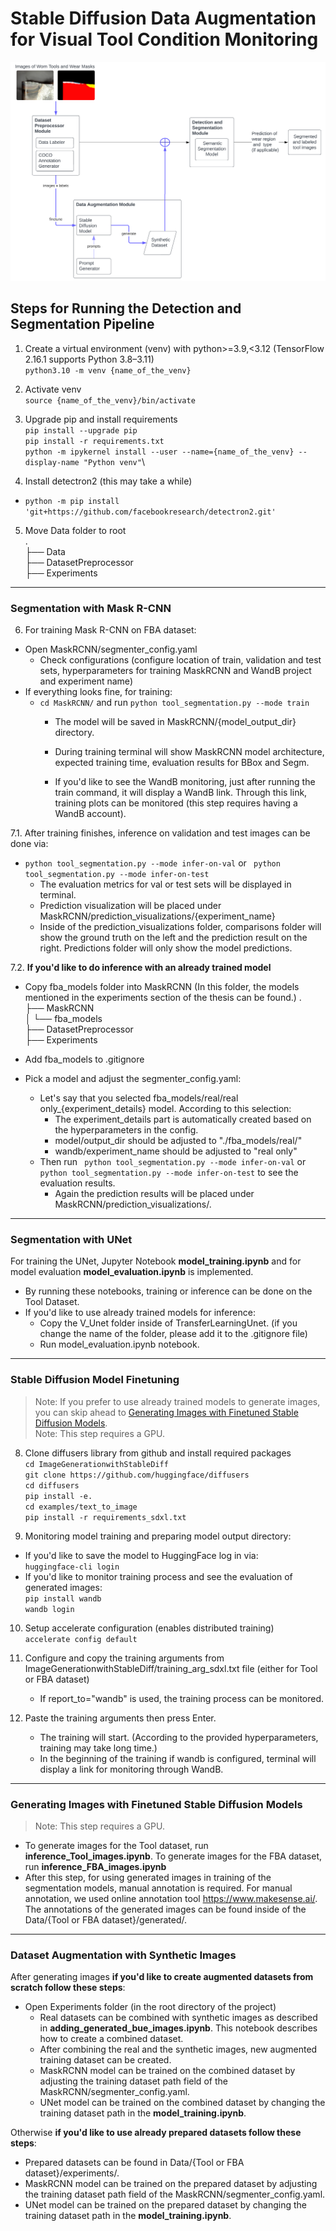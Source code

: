 # Stable Diffusion Data Augmentation for Visual Tool Condition Monitoring
![alt text](system_arch.png)
## Steps for Running the Detection and Segmentation Pipeline
1. Create a virtual environment (venv) with python>=3.9,<3.12  (TensorFlow 2.16.1 supports Python 3.8–3.11) \
`` python3.10 -m venv {name_of_the_venv} ``

2. Activate venv \
`` source {name_of_the_venv}/bin/activate ``

3. Upgrade pip and install requirements \
`` pip install --upgrade pip `` \
`` pip install -r requirements.txt ``\
`` python -m ipykernel install --user --name={name_of_the_venv} --display-name "Python venv" ``\

4. Install detectron2 (this may take a while)
- ``python -m pip install 'git+https://github.com/facebookresearch/detectron2.git' ``
5. Move Data folder to root \
. \
├── Data \
├── DatasetPreprocessor \
├── Experiments

----------------------
### Segmentation with Mask R-CNN
6. For training Mask R-CNN on FBA dataset:
- Open MaskRCNN/segmenter_config.yaml
    - Check configurations (configure location of train, validation and test sets, hyperparameters for training MaskRCNN and WandB project and experiment name)
- If everything looks fine, for training:
    - ``cd MaskRCNN/`` and run ``python tool_segmentation.py --mode train``
        - The model will be saved in MaskRCNN/{model_output_dir} directory.

        - During training terminal will show MaskRCNN model architecture, expected training time, evaluation results for BBox and Segm. 
        - If you'd like to see the WandB monitoring, just after running the train command, it will display a WandB link. Through this link, training plots can be monitored (this step requires having a WandB account).

7.1. After training finishes, inference on validation and test images can be done via:
- ``python tool_segmentation.py --mode infer-on-val`` or `` python tool_segmentation.py --mode infer-on-test``
    - The evaluation metrics for val or test sets will be displayed in terminal.
    - Prediction visualization will be placed under MaskRCNN/prediction_visualizations/{experiment_name}
    - Inside of the prediction_visualizations folder, comparisons folder will show the ground truth on the left and the prediction result on the right. Predictions folder will only show the model predictions.

7.2. **If you'd like to do inference with an already trained model**
- Copy fba_models folder into MaskRCNN (In this folder, the models mentioned in the experiments section of the thesis can be found.)
    .  
    ├── MaskRCNN  
    │   └── fba_models  
    ├── DatasetPreprocessor  
    ├── Experiments

- Add fba_models to .gitignore
- Pick a model and adjust the segmenter_config.yaml:
    - Let's say that you selected fba_models/real/real only_{experiment_details} model. According to this selection:
        - The experiment_details part is automatically created based on the hyperparameters in the config. 
        - model/output_dir should be adjusted to "./fba_models/real/"
        - wandb/experiment_name should be adjusted to "real only" 
    - Then run `` python tool_segmentation.py --mode infer-on-val`` or `` python tool_segmentation.py --mode infer-on-test`` to see the evaluation results.     
        - Again the prediction results will be placed under MaskRCNN/prediction_visualizations/. 

----------------------
### Segmentation with UNet
For training the UNet, Jupyter Notebook **model_training.ipynb** and for model evaluation **model_evaluation.ipynb** is implemented.
- By running these notebooks, training or inference can be done on the Tool Dataset.
- If you'd like to use already trained models for inference:
    - Copy the V_Unet folder inside of TransferLearningUnet. (if you change the name of the folder, please add it to the .gitignore file)
    - Run model_evaluation.ipynb notebook.

-----------------------
### Stable Diffusion Model Finetuning
> Note: If you prefer to use already trained models to generate images, you can skip ahead to [Generating Images with Finetuned Stable Diffusion Models](#generating-images-with-finetuned-stable-diffusion-models). \
> Note: This step requires a GPU.
8. Clone diffusers library from github and install required packages \
    `` cd ImageGenerationwithStableDiff `` \
    `` git clone https://github.com/huggingface/diffusers `` \
    `` cd diffusers `` \
    `` pip install -e. `` \
    `` cd examples/text_to_image `` \
    `` pip install -r requirements_sdxl.txt `` 

9. Monitoring model training and preparing model output directory: 
- If you'd like to save the model to HuggingFace log in via: \
    `` huggingface-cli login ``
- If you'd like to monitor training process and see the evaluation of generated images: \
    `` pip install wandb ``\
    `` wandb login ``

10. Setup accelerate configuration (enables distributed training)\
    `` accelerate config default ``

11. Configure and copy the training arguments from ImageGenerationwithStableDiff/training_arg_sdxl.txt file (either for Tool or FBA dataset)
    - If report_to="wandb" is used, the training process can be monitored. 

12. Paste the training arguments then press Enter.
    - The training will start. (According to the provided hyperparameters, training may take long time.)
    - In the beginning of the training if wandb is configured, terminal will display a link for monitoring through WandB. 

--------------
### Generating Images with Finetuned Stable Diffusion Models
> Note: This step requires a GPU.
- To generate images for the Tool dataset, run **inference_Tool_images.ipynb**. To generate images for the FBA dataset, run **inference_FBA_images.ipynb**
- After this step, for using generated images in training of the segmentation models, manual annotation is required. For manual annotation, we used online annotation tool https://www.makesense.ai/. The annotations of the generated images can be found inside of the Data/{Tool or FBA dataset}/generated/.

--------------
### Dataset Augmentation with Synthetic Images
After generating images **if you'd like to create augmented datasets from scratch follow these steps**:
- Open Experiments folder (in the root directory of the project)
    - Real datasets can be combined with synthetic images as described in **adding_generated_bue_images.ipynb**. This notebook describes how to create a combined dataset. 
    - After combining the real and the synthetic images, new augmented training dataset can be created. 
    - MaskRCNN model can be trained on the combined dataset by adjusting the training dataset path field of the MaskRCNN/segmenter_config.yaml. 
    - UNet model can be trained on the combined dataset by changing the training dataset path in the **model_training.ipynb**.

Otherwise **if you'd like to use already prepared datasets follow these steps**:
- Prepared datasets can be found in Data/{Tool or FBA dataset}/experiments/. 
- MaskRCNN model can be trained on the prepared dataset by adjusting the training dataset path field of the MaskRCNN/segmenter_config.yaml. 
- UNet model can be trained on the prepared dataset by changing the training dataset path in the **model_training.ipynb**.





